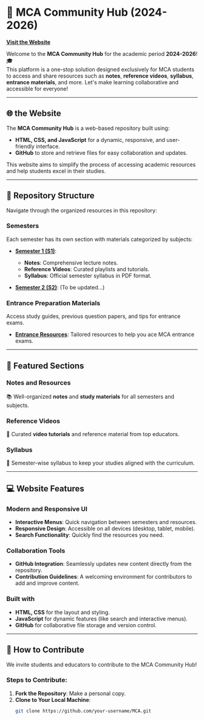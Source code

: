 # 📘 MCA Community Hub (2024-2026)  
**[Visit the Website](https://cetmca26.live)**  

Welcome to the **MCA Community Hub** for the academic period **2024-2026**! 🎓  
This platform is a one-stop solution designed exclusively for MCA students to access and share resources such as **notes**, **reference videos**, **syllabus**, **entrance materials**, and more. Let's make learning collaborative and accessible for everyone!

---

## 🌐  the Website  

The **MCA Community Hub** is a web-based repository built using:
- **HTML, CSS, and JavaScript** for a dynamic, responsive, and user-friendly interface.
- **GitHub** to store and retrieve files for easy collaboration and updates.

This website aims to simplify the process of accessing academic resources and help students excel in their studies.

---

## 📂 Repository Structure  

Navigate through the organized resources in this repository:  

### **Semesters**  
Each semester has its own section with materials categorized by subjects:  

- **[Semester 1 (S1)](https://github.com/yadhukrishnx/MCA/tree/main/S1)**:  
   - **Notes**: Comprehensive lecture notes.  
   - **Reference Videos**: Curated playlists and tutorials.  
   - **Syllabus**: Official semester syllabus in PDF format.  

- **[Semester 2 (S2)](https://github.com/yadhukrishnx/MCA/tree/main/S2)**: (To be updated...)  

### **Entrance Preparation Materials**  
Access study guides, previous question papers, and tips for entrance exams.  

- **[Entrance Resources](https://github.com/yadhukrishnx/MCA/tree/main/Entrance)**: Tailored resources to help you ace MCA entrance exams.  

---

## 🎥 Featured Sections  

### Notes and Resources  
📚 Well-organized **notes** and **study materials** for all semesters and subjects.  

### Reference Videos  
🎥 Curated **video tutorials** and reference material from top educators.  

### Syllabus  
📝 Semester-wise syllabus to keep your studies aligned with the curriculum.  

---

## 💻 Website Features  

### Modern and Responsive UI  
- **Interactive Menus**: Quick navigation between semesters and resources.  
- **Responsive Design**: Accessible on all devices (desktop, tablet, mobile).  
- **Search Functionality**: Quickly find the resources you need.  

### Collaboration Tools  
- **GitHub Integration**: Seamlessly updates new content directly from the repository.  
- **Contribution Guidelines**: A welcoming environment for contributors to add and improve content.  

### Built with  
- **HTML, CSS** for the layout and styling.  
- **JavaScript** for dynamic features (like search and interactive menus).  
- **GitHub** for collaborative file storage and version control.  

---

## 🌟 How to Contribute  

We invite students and educators to contribute to the MCA Community Hub!  

### Steps to Contribute:  

1. **Fork the Repository**: Make a personal copy.  
2. **Clone to Your Local Machine**:  
   ```bash
   git clone https://github.com/your-username/MCA.git
